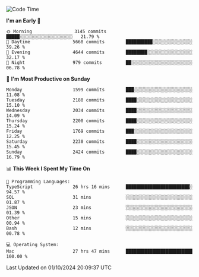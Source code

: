 <!--START_SECTION:waka-->
![Code Time](http://img.shields.io/badge/Code%20Time-4%2C406%20hrs%2032%20mins-blue)

**I'm an Early 🐤** 

```text
🌞 Morning                3145 commits        █████░░░░░░░░░░░░░░░░░░░░   21.79 % 
🌆 Daytime                5668 commits        ██████████░░░░░░░░░░░░░░░   39.26 % 
🌃 Evening                4644 commits        ████████░░░░░░░░░░░░░░░░░   32.17 % 
🌙 Night                  979 commits         ██░░░░░░░░░░░░░░░░░░░░░░░   06.78 % 
```
📅 **I'm Most Productive on Sunday** 

```text
Monday                   1599 commits        ███░░░░░░░░░░░░░░░░░░░░░░   11.08 % 
Tuesday                  2180 commits        ████░░░░░░░░░░░░░░░░░░░░░   15.10 % 
Wednesday                2034 commits        ████░░░░░░░░░░░░░░░░░░░░░   14.09 % 
Thursday                 2200 commits        ████░░░░░░░░░░░░░░░░░░░░░   15.24 % 
Friday                   1769 commits        ███░░░░░░░░░░░░░░░░░░░░░░   12.25 % 
Saturday                 2230 commits        ████░░░░░░░░░░░░░░░░░░░░░   15.45 % 
Sunday                   2424 commits        ████░░░░░░░░░░░░░░░░░░░░░   16.79 % 
```


📊 **This Week I Spent My Time On** 

```text
💬 Programming Languages: 
TypeScript               26 hrs 16 mins      ████████████████████████░   94.57 % 
SQL                      31 mins             ░░░░░░░░░░░░░░░░░░░░░░░░░   01.87 % 
JSON                     23 mins             ░░░░░░░░░░░░░░░░░░░░░░░░░   01.39 % 
Other                    15 mins             ░░░░░░░░░░░░░░░░░░░░░░░░░   00.94 % 
Bash                     12 mins             ░░░░░░░░░░░░░░░░░░░░░░░░░   00.78 % 

💻 Operating System: 
Mac                      27 hrs 47 mins      █████████████████████████   100.00 % 
```


 Last Updated on 01/10/2024 20:09:37 UTC
<!--END_SECTION:waka-->

